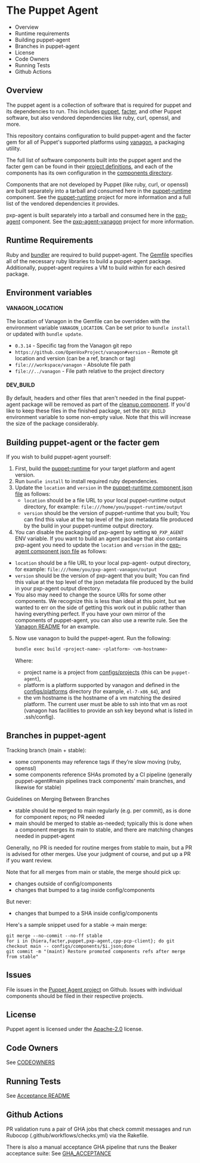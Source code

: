 The Puppet Agent
===
 * Overview
 * Runtime requirements
 * Building puppet-agent
 * Branches in puppet-agent
 * License
 * Code Owners
 * Running Tests
 * Github Actions

Overview
---
The puppet agent is a collection of software that is required for puppet and
its dependencies to run. This includes
[puppet](https://github.com/OpenVoxProject/puppet),
[facter](https://github.com/OpenVoxProject/facter), and other Puppet software, but
also vendored dependencies like ruby, curl, openssl, and more.

This repository contains configuration to build puppet-agent and the facter gem
for all of Puppet's supported platforms using
[vanagon](https://github.com/OpenVoxProject/vanagon), a packaging utility.

The full list of software components built into the puppet agent and the
facter gem can be found in their [project definitions](configs/projects/), and
each of the components has its own configuration in the [components
directory](configs/components/).

Components that are not developed by Puppet (like ruby, curl, or openssl) are
built separately into a tarball and consumed here in the
[puppet-runtime](configs/components/puppet-runtime.rb) component. See the
[puppet-runtime](https://github.com/OpenVoxProject/puppet-runtime) project for more
information and a full list of the vendored dependencies it provides.

pxp-agent is built separately into a tarball and consumed here in the
[pxp-agent](configs/components/puppet-pxp-agent.rb) component. See the
[pxp-agent-vanagon](https://github.com/OpenVoxProject/pxp-agent-vanagon) project for more information.

Runtime Requirements
---
Ruby and [bundler](http://bundler.io/) are required to build puppet-agent. The
[Gemfile](Gemfile) specifies all of the necessary ruby libraries to build a
puppet-agent package.  Additionally, puppet-agent requires a VM to build within
for each desired package.

## Environment variables
#### VANAGON\_LOCATION
The location of Vanagon in the Gemfile can be overridden with the environment variable `VANAGON_LOCATION`. Can be set prior to `bundle install` or updated with `bundle update`.

* `0.3.14` - Specific tag from the Vanagon git repo
* `https://github.com/OpenVoxProject/vanagon#version` - Remote git location and version (can be a ref, branch or tag)
* `file:///workspace/vanagon` - Absolute file path
* `file://../vanagon` - File path relative to the project directory

#### DEV\_BUILD
By default, headers and other files that aren't needed in the final puppet-agent package will be removed as part of the [cleanup component](configs/components/cleanup.rb). If you'd like to keep these files in the finished package, set the `DEV_BUILD` environment variable to some non-empty value. Note that this will increase the size of the package considerably.

Building puppet-agent or the facter gem
---

If you wish to build puppet-agent yourself:

1. First, build the
   [puppet-runtime](https://github.com/OpenVoxProject/puppet-runtime) for your
   target platform and agent version.
2. Run `bundle install` to install required ruby dependencies.
3. Update the `location` and `version` in the [puppet-runtime
   component json file](configs/components/puppet-runtime.json) as follows:
   - `location` should be a file URL to your local puppet-runtime output
     directory, for example: `file:///home/you/puppet-runtime/output`
   - `version` should be the version of puppet-runtime that you built; You
     can find this value at the top level of the json metadata file produced by
     the build in your puppet-runtime output directory.
  4. You can disable the packaging of pxp-agent by setting `NO_PXP_AGENT` ENV variable.
  If you want to  build an agent package that also contains pxp-agent you need to
  update the `location` and `version` in the [pxp-agent
   component json file](configs/components/pxp-agent.json) as follows:
   - `location` should be a file URL to your local pxp-agent- output
     directory, for example: `file:///home/you/pxp-agent-vanagon/output`
   - `version` should be the version of pxp-agent that you built; You
     can find this value at the top level of the json metadata file produced by
     the build in your pxp-agent output directory.
  - You also may need to change the source URIs for some other components. We
    recognize this is less than ideal at this point, but we wanted to err on
    the side of getting this work out in public rather than having everything
    perfect. If you have your own mirror of the components of puppet-agent, you
    can also use a rewrite rule. See the [Vanagon
    README](https://github.com/OpenVoxProject/vanagon/blob/master/examples/projects/project.rb#L48)
    for an example.
5. Now use vanagon to build the puppet-agent. Run the following:

   ```sh
   bundle exec build <project-name> <platform> <vm-hostname>
   ```

   Where:
   - project name is a project from [configs/projects](configs/projects) (this can be `puppet-agent`),
   - platform is a platform supported by vanagon and defined in the
     [configs/platforms](configs/platforms/) directory (for example,
     `el-7-x86_64`), and
   - the vm hostname is the hostname of a vm matching the desired platform. The
     current user must be able to ssh into that vm as root (vanagon has facilities
     to provide an ssh key beyond what is listed in .ssh/config).

Branches in puppet-agent
---

Tracking branch (main + stable):
  * some components may reference tags if they’re slow moving (ruby, openssl)
  * some components reference SHAs promoted by a CI pipeline (generally puppet-agent#main pipelines track components' main branches, and likewise for stable)

Guidelines on Merging Between Branches
* stable should be merged to main regularly (e.g. per commit), as is done for component repos; no PR needed
* main should be merged to stable as-needed; typically this is done when a component merges its main to stable, and there are matching changes needed in puppet-agent

Generally, no PR is needed for routine merges from stable to main, but a PR is advised for other merges. Use your judgment of course, and put up a PR if you want review.

Note that for all merges from main or stable, the merge should pick up:
* changes outside of config/components
* changes that bumped to a tag inside config/components

But never:
* changes that bumped to a SHA inside config/components

Here's a sample snippet used for a stable -> main merge:

```
git merge --no-commit --no-ff stable
for i in {hiera,facter,puppet,pxp-agent,cpp-pcp-client}; do git checkout main -- configs/components/$i.json;done
git commit -m "(maint) Restore promoted components refs after merge from stable"
```

Issues
---
File issues in the [Puppet Agent project](https://github.com/OpenVoxProject/openvox-agent) on Github. Issues with individual components should be filed in their respective projects.

License
---
Puppet agent is licensed under the [Apache-2.0](LICENSE) license.

Code Owners
---
See [CODEOWNERS](CODEOWNERS)

Running Tests
---
See [Acceptance README](acceptance/README.md)

Github Actions
---

PR validation runs a pair of GHA jobs that check commit messages and
run Rubocop (.github/workflows/checks.yml) via the Rakefile.

There is also a manual acceptance GHA pipeline that runs the Beaker
acceptance suite:
See [GHA_ACCEPTANCE](acceptance/GHA_ACCEPTANCE.md)
